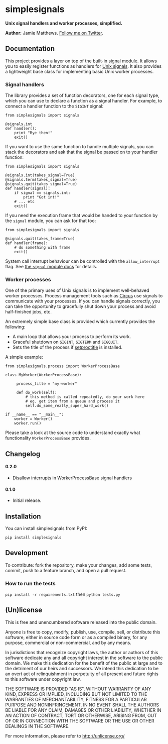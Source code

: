 # simplesignals

**Unix signal handlers and worker processes, simplified.**

**Author:** Jamie Matthews. [Follow me on Twitter](http://twitter.com/j4mie).

## Documentation

This project provides a layer on top of the built-in [signal](http://docs.python.org/library/signal.html) module. It allows you to easily register functions as handlers for [Unix signals](http://en.wikipedia.org/wiki/Unix_signal). It also provides a lightweight base class for implementing basic Unix worker processes.

### Signal handlers

The library provides a set of function decorators, one for each signal type, which you can use to declare a function as a signal handler. For example, to connect a handler function to the `SIGINT` signal:

    from simplesignals import signals

    @signals.int
    def handler():
        print "Bye then!"
        exit()

If you want to use the same function to handle multiple signals, you can stack the decorators and ask that the signal be passed on to your handler function:

    from simplesignals import signals

    @signals.int(takes_signal=True)
    @signals.term(takes_signal=True)
    @signals.quit(takes_signal=True)
    def handler(signal):
        if signal == signals.int:
            print "Got int!"
        # ... etc
        exit()

If you need the execution frame that would be handed to your function by the `signal` module, you can ask for that too:

    from simplesignals import signals

    @signals.quit(takes_frame=True)
    def handler(frame):
        # do something with frame
        exit()

System call interrupt behaviour can be controlled with the `allow_interrupt` flag. See [the `signal` module docs](http://docs.python.org/library/signal.html#signal.siginterrupt) for details.

### Worker processes

One of the primary uses of Unix signals is to implement well-behaved worker processes. Process management tools such as [Circus](http://circus.io) use signals to communicate with your processes. If you can handle signals correctly, you can take the opportunity to gracefully shut down your process and avoid half-finished jobs, etc.

An extremely simple base class is provided which currently provides the following:

* A main loop that allows your process to perform its work.
* Graceful shutdown on `SIGINT`, `SIGTERM` and `SIGQUIT`.
* Sets the title of the process if [setproctitle](http://code.google.com/p/py-setproctitle/) is installed.

A simple example:

    from simplesignals.process import WorkerProcessBase

    class MyWorker(WorkerProcessBase):

         process_title = "my-worker"

         def do_work(self):
             # this method is called repeatedly, do your work here
             # eg. get item from a queue and process it
             self.do_some_really_super_hard_work()

    if __name__ == "__main__":
        worker = Worker()
        worker.run()

Please take a look at the source code to understand exactly what functionality `WorkerProcessBase` provides.


## Changelog

#### 0.2.0

* Disallow interrupts in WorkerProcessBase signal handlers

#### 0.1.0

* Initial release.

## Installation

You can install simplesignals from PyPI:

    pip install simplesignals

## Development

To contribute: fork the repository, make your changes, add some tests, commit,
push to a feature branch, and open a pull request.

### How to run the tests

`pip install -r requirements.txt` then `python tests.py`

## (Un)license

This is free and unencumbered software released into the public domain.

Anyone is free to copy, modify, publish, use, compile, sell, or distribute this
software, either in source code form or as a compiled binary, for any purpose,
commercial or non-commercial, and by any means.

In jurisdictions that recognize copyright laws, the author or authors of this
software dedicate any and all copyright interest in the software to the public
domain. We make this dedication for the benefit of the public at large and to
the detriment of our heirs and successors. We intend this dedication to be an
overt act of relinquishment in perpetuity of all present and future rights to
this software under copyright law.

THE SOFTWARE IS PROVIDED "AS IS", WITHOUT WARRANTY OF ANY KIND, EXPRESS OR
IMPLIED, INCLUDING BUT NOT LIMITED TO THE WARRANTIES OF MERCHANTABILITY, FITNESS
FOR A PARTICULAR PURPOSE AND NONINFRINGEMENT. IN NO EVENT SHALL THE AUTHORS BE
LIABLE FOR ANY CLAIM, DAMAGES OR OTHER LIABILITY, WHETHER IN AN ACTION OF
CONTRACT, TORT OR OTHERWISE, ARISING FROM, OUT OF OR IN CONNECTION WITH THE
SOFTWARE OR THE USE OR OTHER DEALINGS IN THE SOFTWARE.

For more information, please refer to <http://unlicense.org/>
